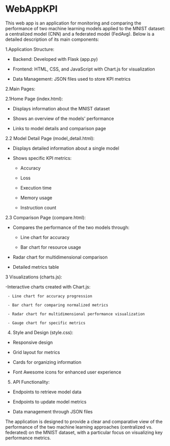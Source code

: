 # WebAppKPI
This web app is an application for monitoring and comparing the performance of two machine learning models applied to the MNIST dataset: a centralized model (CNN) and a federated model (FedAvg). Below is a detailed description of its main components:

1.Application Structure:

   - Backend: Developed with Flask (app.py)
    
   - Frontend: HTML, CSS, and JavaScript with Chart.js for visualization
    
   - Data Management: JSON files used to store KPI metrics

2.Main Pages:

  2.1Home Page (index.html):

   - Displays information about the MNIST dataset
    
   - Shows an overview of the models' performance
    
   - Links to model details and comparison page

2.2 Model Detail Page (model_detail.html):

   - Displays detailed information about a single model
    
  -  Shows specific KPI metrics:
    
     - Accuracy
      
     - Loss
      
     - Execution time
      
     - Memory usage
      
     - Instruction count

2.3 Comparison Page (compare.html):

  - Compares the performance of the two models through:
  
    - Line chart for accuracy
    
    - Bar chart for resource usage
    
   -  Radar chart for multidimensional comparison
    
   - Detailed metrics table

3 Visualizations (charts.js):

  -Interactive charts created with Chart.js:
  
     - Line chart for accuracy progression
      
     - Bar chart for comparing normalized metrics
      
     - Radar chart for multidimensional performance visualization
      
     - Gauge chart for specific metrics

4. Style and Design (style.css):

 - Responsive design
  
-  Grid layout for metrics
  
 - Cards for organizing information
  
 - Font Awesome icons for enhanced user experience

5. API Functionality:

- Endpoints to retrieve model data
 
- Endpoints to update model metrics
 
- Data management through JSON files

The application is designed to provide a clear and comparative view of the performance of the two machine learning approaches (centralized vs. federated) on the MNIST dataset, with a particular focus on visualizing key performance metrics.
